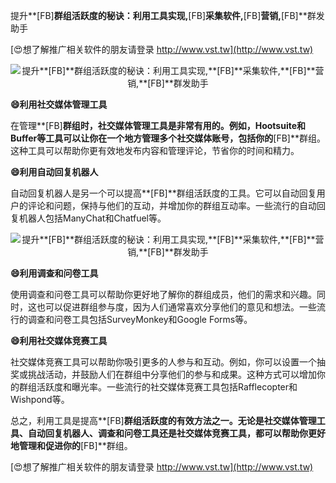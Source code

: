 提升**[FB]**群组活跃度的秘诀：利用工具实现,**[FB]**采集软件,**[FB]**营销,**[FB]**群发助手

[😍想了解推广相关软件的朋友请登录 http://www.vst.tw](http://www.vst.tw)

 <center><img src="https://vst.tw/MP4/tuiguang/png/5.png" alt="提升**[FB]**群组活跃度的秘诀：利用工具实现,**[FB]**采集软件,**[FB]**营销,**[FB]**群发助手"></center>

**😄利用社交媒体管理工具**

在管理**[FB]**群组时，社交媒体管理工具是非常有用的。例如，Hootsuite和Buffer等工具可以让你在一个地方管理多个社交媒体账号，包括你的**[FB]**群组。这种工具可以帮助你更有效地发布内容和管理评论，节省你的时间和精力。

**😄利用自动回复机器人**

自动回复机器人是另一个可以提高**[FB]**群组活跃度的工具。它可以自动回复用户的评论和问题，保持与他们的互动，并增加你的群组互动率。一些流行的自动回复机器人包括ManyChat和Chatfuel等。

 <center><img src="https://vst.tw/MP4/tuiguang/png/8.png" alt="提升**[FB]**群组活跃度的秘诀：利用工具实现,**[FB]**采集软件,**[FB]**营销,**[FB]**群发助手"></center>

**😄利用调查和问卷工具**

使用调查和问卷工具可以帮助你更好地了解你的群组成员，他们的需求和兴趣。同时，这也可以促进群组参与度，因为人们通常喜欢分享他们的意见和想法。一些流行的调查和问卷工具包括SurveyMonkey和Google Forms等。

**😄利用社交媒体竞赛工具**

社交媒体竞赛工具可以帮助你吸引更多的人参与和互动。例如，你可以设置一个抽奖或挑战活动，并鼓励人们在群组中分享他们的参与和成果。这种方式可以增加你的群组活跃度和曝光率。一些流行的社交媒体竞赛工具包括Rafflecopter和Wishpond等。

总之，利用工具是提高**[FB]**群组活跃度的有效方法之一。无论是社交媒体管理工具、自动回复机器人、调查和问卷工具还是社交媒体竞赛工具，都可以帮助你更好地管理和促进你的**[FB]**群组。

[😍想了解推广相关软件的朋友请登录 http://www.vst.tw](http://www.vst.tw)



